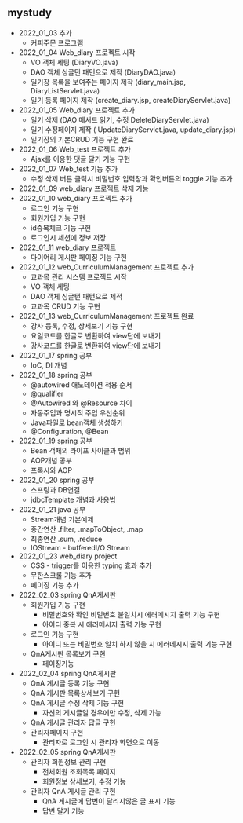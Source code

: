 ## mystudy

* 2022_01_03 추가
   * 커피주문 프로그램
* 2022_01_04 Web_diary 프로젝트 시작
   * VO 객체 세팅 (DiaryVO.java)
   * DAO 객체 싱글턴 패턴으로 제작 (DiaryDAO.java)
   * 일기장 목록을 보여주는 페이지 제작 (diary_main.jsp, DiaryListServlet.java)
   * 일기 등록 페이지 제작 (create_diary.jsp, createDiaryServlet.java)
* 2022_01_05 Web_diary 프로젝트 추가
   * 일기 삭제 (DAO 메서드 읽기, 수정 DeleteDiaryServlet.java)
   * 일기 수정페이지 제작 ( UpdateDiaryServlet.java, update_diary.jsp) 
   * 일기장의 기본CRUD 기능 구현 완료
* 2022_01_06 Web_test 프로젝트 추가
   * Ajax를 이용한 댓글 달기 기능 구현
* 2022_01_07 Web_test 기능 추가
   * 수정 삭제 버튼 클릭시 비밀번호 입력창과 확인버튼의 toggle 기능 추가 
* 2022_01_09 web_diary 프로젝트 삭제 기능
* 2022_01_10 web_diary 프로젝트 추가
   * 로그인 기능 구현
   * 회원가입 기능 구현
   * id중복체크 기능 구현
   * 로그인시 세션에 정보 저장
* 2022_01_11 web_diary 프로젝트 
   * 다이어리 게시판 페이징 기능 구현
* 2022_01_12 web_CurriculumManagement 프로젝트 추가
   * 교과목 관리 시스템 프로젝트 시작 
   * VO 객체 세팅
   * DAO 객체 싱글턴 패턴으로 제적
   * 교과목 CRUD 기능 구현 
* 2022_01_13 web_CurriculumManagement 프로젝트 완료
   * 강사 등록, 수정, 상세보기 기능 구현 
   * 요일코드를 한글로 변환하여 view단에 보내기
   * 강사코드를 한글로 변환하여 view단에 보내기
* 2022_01_17 spring 공부
   * IoC, DI 개념  
* 2022_01_18 spring 공부
   * @autowired 애노테이션 적용 순서
   * @qualifier
   * @Autowired 와 @Resource 차이
   * 자동주입과 명시적 주입 우선순위
   * Java파일로 bean객체 생성하기
   * @Configuration, @Bean
* 2022_01_19 spring 공부
   * Bean 객체의 라이프 사이클과 범위
   * AOP개념 공부
   * 프록시와 AOP
* 2022_01_20 spring 공부
   * 스프링과 DB연결
   * jdbcTemplate 개념과 사용법
* 2022_01_21 java 공부
   * Stream개념 기본예제
   * 중간연산 .filter, .mapToObject, .map
   * 최종연산 .sum, .reduce
   * IOStream - bufferedI/O Stream
* 2022_01_23 web_diary project
   * CSS - trigger를 이용한 typing 효과 추가
   * 무한스크롤 기능 추가
   * 페이징 기능 추가 
* 2022_02_03 spring QnA게시판 
   * 회원가입 기능 구현
      * 비밀번호와 확인 비밀번호 불일치시 에러메시지 출력 기능 구현
      * 아이디 중복 시 에러메시지 출력 기능 구현
   * 로그인 기능 구현 
      * 아이디 또는 비밀번호 일치 하지 않을 시 에러메시지 출력 기능 구현
   * QnA게시판 목록보기 구현
      * 페이징기능
* 2022_02_04 spring QnA게시판
   * QnA 게시글 등록 기능 구현 
   * QnA 게시판 목록상세보기 구현
   * QnA 게시글 수정 삭제 기능 구현
      * 자신의 게시글일 경우에만 수정, 삭제 가능 
   * QnA 게시글 관리자 답글 구현  
   * 관리자페이지 구현
      * 관리자로 로그인 시 관리자 화면으로 이동
* 2022_02_05 spring QnA게시판
   * 관리자 회원정보 관리 구현
      * 전체회원 조회목록 페이지 
      * 회원정보 상세보기, 수정 기능 
   * 관리자 QnA 게시글 관리 구현
      * QnA 게시글에 답변이 달리지않은 글 표시 기능
      * 답변 달기 기능 
   

